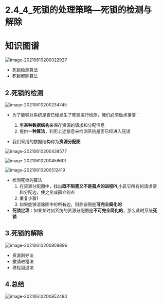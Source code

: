 # 2.4_4_死锁的处理策略—死锁的检测与解除



# 知识图谱

![image-20210610200022927](https://tuchuang-01.oss-cn-beijing.aliyuncs.com/img/image-20210610200022927.png)

- 死锁检测算法
- 死锁解除算法

## 2.死锁的检测

![image-20210610200234745](https://tuchuang-01.oss-cn-beijing.aliyuncs.com/img/image-20210610200234745.png)

- 为了能够对系统是否已经发生了死锁进行检测，我们必须做点事情：
  1. 用**某种数据结构**来保存资源的请求和分配信息
  2. 提供**一种算法**，利用上述信息来检测系统是否已经进入死锁

- 我们采用的数据结构称为**资源分配图**

![image-20210610200438577](https://tuchuang-01.oss-cn-beijing.aliyuncs.com/img/image-20210610200438577.png)

![image-20210610200456601](https://tuchuang-01.oss-cn-beijing.aliyuncs.com/img/image-20210610200456601.png)

![image-20210610200512419](https://tuchuang-01.oss-cn-beijing.aliyuncs.com/img/image-20210610200512419.png)

- 检测死锁的算法
  1. 在资源分配图中，找出**既不阻塞又不是孤点的进程Pi**,小区它所有的请求便和分配边，使之变成孤立的点
  2. 重复步骤1
  3. 如果能够消除图中的所有边，则称该图是**可完全简化的**
- **死锁定理**：如果某时刻系统的资源分配图是**不可完全简化的**，那么此时系统**死锁**

## 3.死锁的解除

![image-20210610200909896](https://tuchuang-01.oss-cn-beijing.aliyuncs.com/img/image-20210610200909896.png)

- 资源剥夺法
- 撤销进程法
- 进程回退法

## 4.总结

![image-20210610200952480](https://tuchuang-01.oss-cn-beijing.aliyuncs.com/img/image-20210610200952480.png)
